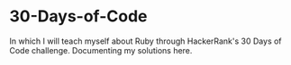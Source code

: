 # 30-Days-of-Code
In which I will teach myself about Ruby through HackerRank's 30 Days of Code challenge. Documenting my solutions here.